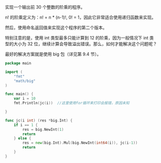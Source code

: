 实现一个输出前 30 个整数的阶乘的程序。  

n! 的阶乘定义为：n! = n * (n-1)!, 0! = 1，因此它非常适合使用递归函数来实现。  

然后，使用命名返回值来实现这个程序的第二个版本。  

特别注意的是，使用 int 类型最多只能计算到 12 的阶乘，因为一般情况下 int 类型的大小为 32 位，继续计算会导致溢出错误。那么，如何才能解决这个问题呢？  

最好的解决方案就是使用 big 包（详见第 9.4 节）。  

```go
package main

import (
    "fmt"
    "math/big"
)

func main() {
    var i = 10
    fmt.Println(jc(i))  //这里使用for循环来打印会报错，原因未知

}

func jc(i int) (res *big.Int) {
    if i == 1 {
        res = big.NewInt(1)
        return
    } else {
        res = new(big.Int).Mul(big.NewInt(int64(i)), jc(i-1))
        return
    }
}

```